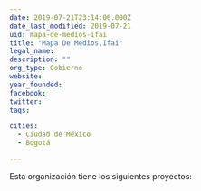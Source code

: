 ```yaml
---
date: 2019-07-21T23:14:06.000Z
date_last_modified: 2019-07-21
uid: mapa-de-medios-ifai
title: "Mapa De Medios,Ifai"
legal_name: 
description: ""
org_type: Gobierno
website: 
year_founded: 
facebook: 
twitter: 
tags:

cities: 
  - Ciudad de México
  - Bogotá

---
```


Esta organización tiene los siguientes proyectos:


